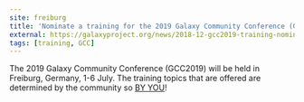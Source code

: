 ```yaml
---
site: freiburg
title: 'Nominate a training for the 2019 Galaxy Community Conference (GCC2019)'
external: https://galaxyproject.org/news/2018-12-gcc2019-training-nomination/
tags: [training, GCC]
---
```


The 2019 Galaxy Community Conference (GCC2019) will be held in Freiburg, Germany, 1-6 July. The training topics that are offered are determined by the community so [BY YOU](https://docs.google.com/forms/d/1fBPjEmw7Td52rhBnC0SvflnQCD7Ue5IMJ9RkM0SjnYg/)!